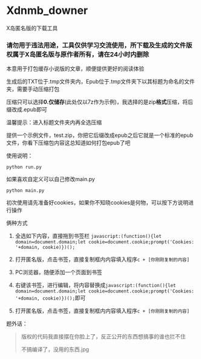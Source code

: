 # Xdnmb_downer
X岛匿名版的下载工具

### 请勿用于违法用途，工具仅供学习交流使用，所下载及生成的文件版权属于X岛匿名版与原作者所有，请在24小时内删除

本意用于打包缓存小说版的文章，顺便提供更好的阅读体验

生成后的TXT位于.tmp文件夹内，Epub位于.tmp文件夹下以其标题为命名的文件夹，需要手动压缩打包

压缩只可以选择**0.仅储存**(此处仅以7z作为示例)，我选择的是zip**格式**压缩，将后缀改成.epub即可

温馨提示：进入标题文件夹内再全选压缩

提供一个示例文件，test.zip，你把它后缀改成epub之后它就是一个标准的epub文件，你看下压缩包内容这总知道如何打包epub了吧

使用说明：

`python run.py`

如果喜欢自定义可以自己修改main.py

`python main.py`

初次使用请先准备好cookies，如果你不知晓cookies是何物，可以按下方说明进行操作

俩种方式
1. 全选如下内容，直接拖到书签栏
`javascript:(function(){let domain=document.domain;let cookie=document.cookie;prompt('Cookies: '+domain, cookie)})();`
2. 打开匿名版，点击书签，直接复制框内内容填入程序`c + [你刚刚复制的内容]`

1. PC浏览器，随便添加一个页面到书签
2. 右键该书签，进行编辑，将内容替换成`javascript:(function(){let domain=document.domain;let cookie=document.cookie;prompt('Cookies: '+domain, cookie)})();`即可
3. 打开匿名版，点击书签，直接复制框内内容填入程序`c + [你刚刚复制的内容]`

题外话：

> 版权的代码我直接摆在你脸上了，反正公开的东西想搞事的谁也拦不住
> 
>  不搞编译了，没用的东西.jpg



